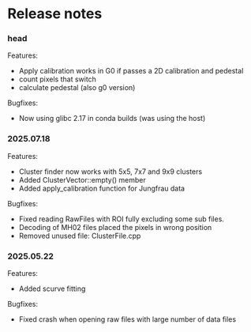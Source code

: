 # Release notes


### head

Features:

- Apply calibration works in G0 if passes a 2D calibration and pedestal
- count pixels that switch
- calculate pedestal (also g0 version)


Bugfixes:

- Now using glibc 2.17 in conda builds (was using the host)

### 2025.07.18

Features:

- Cluster finder now works with 5x5, 7x7 and 9x9 clusters
- Added ClusterVector::empty() member
- Added apply_calibration function for Jungfrau data

Bugfixes:
- Fixed reading RawFiles with ROI fully excluding some sub files. 
- Decoding of MH02 files placed the pixels in wrong position
- Removed unused file: ClusterFile.cpp 


### 2025.05.22

Features:

- Added scurve fitting

Bugfixes:

- Fixed crash when opening raw files with large number of data files




